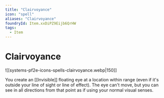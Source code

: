 ```yaml
---
title: "Clairvoyance"
icon: "spell"
aliases: "Clairvoyance"
foundryId: Item.xxDiPZ9Eijb6QrHW
tags:
  - Item
---
```


# Clairvoyance
![[systems-pf2e-icons-spells-clairvoyance.webp|150]]

You create an [[Invisible]] floating eye at a location within range (even if it's outside your line of sight or line of effect). The eye can't move, but you can see in all directions from that point as if using your normal visual senses.

